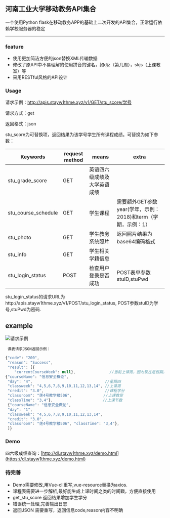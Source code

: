 ## 河南工业大学移动教务API集合
一个使用Python flask在移动教务APP的基础上二次开发的API集合，正常运行依赖学校服务器的稳定
****

### feature
* 使用更加简洁方便的json替换XML传输数据
* 修改了原API中不易理解的使用拼音的键名，如djz（第几周），skjs（上课教室）等
* 采用RESTful风格的API设计

### Usage
请求示例：http://apis.stayw1thme.xyz/v1/GET/stu_score/学号  

请求方式：get  

返回格式：json

stu_score为可替换项，返回结果为该学号学生所有课程成绩。可替换为如下参数：


|Keywords|request method|means|extra|
|----|----|----|----|
|stu_grade_score|GET|英语四六级成绩及大学英语成绩| |
|stu_course_schedule|GET|学生课程|需要额外GET参数year(学年，示例：2018)和term（学期，示例：1）|
|stu_photo|GET|学生教务系统照片|返回照片结果为base64编码格式| |
|stu_info|GET|学生相关学籍信息| |
|stu_login_status|POST|检查用户登录是否成功|POST表单参数stuID,stuPwd|

stu_login_status的请求URL为http://apis.stayw1thme.xyz/v1/POST/stu_login_status, POST参数stuID为学号,stuPwd为密码.

## example
![请求示例](https://www.stayw1thme.xyz/usr/uploads/2019/04/169568386.png)



	 课表请求JSON返回示例：
```javascript
{"code": "200",
 "reason": "Success", 
 "result": [{
 	"currentCourseWeek": null},               //当前上课周，因为现在是假期，所以为空。
{"courseName": "信息安全概论",
 "day": "4",                                //星期四
 "classweek": "4,5,6,7,8,9,10,11,12,13,14", //上课周
 "credit": "3.0",                           //课程学分
 "classroom": "莲4号教学楼506",              //上课教室
 "classTime": "3,4"},                      //上课节数
 {"courseName": "信息安全概论",
 "day": "1",
 "classweek": "4,5,6,7,8,9,10,11,12,13,14", 
 "credit": "3.0",
 "classroom": "莲4号教学楼506", "classTime": "3,4"},
 ]}


```
### Demo
四六级成绩查询：[http://dl.stayw1thme.xyz/demo.html](https://dl.stayw1thme.xyz/demo.html)

### 待完善
* Demo需要修改,用Vue-cli重写,vue-resource替换为axios.
* 课程表需要进一步解析,最好能生成上课时间之类的时间戳，方便直接使用
* get_stu_score 返回结果增加学生学分
* 错误统一处理,完善输出日志
* 返回JSON 需要重写，返回信息code,reason内容不明确
